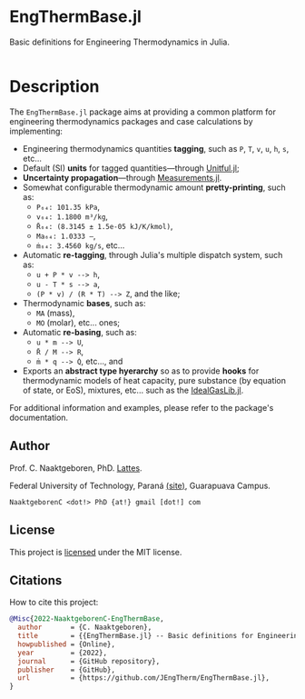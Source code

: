 # EngThermBase.jl

Basic definitions for Engineering Thermodynamics in Julia.

```@contents
```

# Description

The `EngThermBase.jl` package aims at providing a common platform for engineering
thermodynamics packages and case calculations by implementing:

- Engineering thermodynamics quantities **tagging**, such as `P`, `T`, `v`, `u`, `h`, `s`,
  etc...
- Default (SI) **units** for tagged quantities—through
  [Unitful.jl](https://github.com/PainterQubits/Unitful.jl);
- **Uncertainty propagation**—through
  [Measurements.jl](https://github.com/JuliaPhysics/Measurements.jl).
- Somewhat configurable thermodynamic amount **pretty-printing**, such as:
    - `P₆₄: 101.35 kPa`,
    - `v₆₄: 1.1800 m³/kg`,
    - `R̄₆₄: (8.3145 ± 1.5e-05 kJ/K/kmol)`,
    - `Ma₆₄: 1.0333 –`,
    - `ṁ₆₄: 3.4560 kg/s`, etc...
- Automatic **re-tagging**, through Julia's multiple dispatch system, such as:
    - `u + P * v --> h`,
    - `u - T * s --> a`,
    - `(P * v) / (R * T) --> Z`, and the like;
- Thermodynamic **bases**, such as:
    - `MA` (mass),
    - `MO` (molar), etc... ones;
- Automatic **re-basing**, such as:
    - `u * m --> U`,
    - `R̄ / M --> R`,
    - `ṁ * q --> Q̇`, etc..., and
- Exports an **abstract type hyerarchy** so as to provide **hooks** for thermodynamic models of
  heat capacity, pure substance (by equation of state, or EoS), mixtures, etc... such as the
  [IdealGasLib.jl](https://github.com/JEngTherm/IdealGasLib.jl).

For additional information and examples, please refer to the package's documentation.

## Author

Prof. C. Naaktgeboren, PhD. [Lattes](http://lattes.cnpq.br/8621139258082919).

Federal University of Technology, Paraná
[(site)](http://portal.utfpr.edu.br/english), Guarapuava Campus.

`NaaktgeborenC <dot!> PhD {at!} gmail [dot!] com`

## License

This project is [licensed](https://github.com/JEngTherm/EngThermBase.jl/blob/master/LICENSE)
under the MIT license.

## Citations

How to cite this project:

```bibtex
@Misc{2022-NaaktgeborenC-EngThermBase,
  author       = {C. Naaktgeboren},
  title        = {{EngThermBase.jl} -- Basic definitions for Engineering Thermodynamics in Julia},
  howpublished = {Online},
  year         = {2022},
  journal      = {GitHub repository},
  publisher    = {GitHub},
  url          = {https://github.com/JEngTherm/EngThermBase.jl},
}
```


